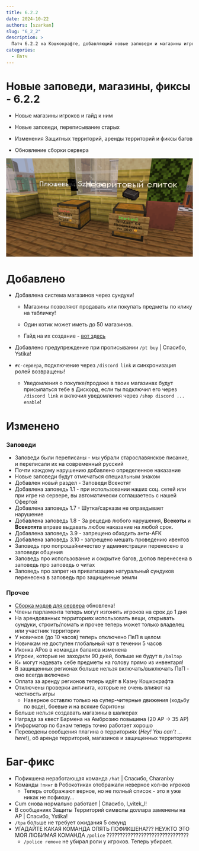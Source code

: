 ```yaml
---
title: 6.2.2
date: 2024-10-22
authors: [szarkan]
slug: "6_2_2"
description: >
  Патч 6.2.2 на Кошкокрафте, добавляющий новые заповеди и магазины игроков
categories:
  - Патч
---
```


# Новые заповеди, магазины, фиксы - 6.2.2

- Новые магазины игроков и гайд к ним

- Новые заповеди, переписывание старых

- Изменения Защитных территорий, аренды территорий и фиксы багов

- Обновление сборки сервера

![Магазины](/assets/updates/6_2_2/preview.png)

<!-- more -->

# Добавлено

- Добавлена система магазинов через сундуки!

    - Магазины позволяют продавать или покупать предметы по клику на табличку!

    - Один котик может иметь до 50 магазинов.

    - Гайд на их создание - [вот здесь](/gameplay/unique/qol/shop.md#создание-магазина)

- Добавлено предупреждение при прописывании `/pt buy` | Спасибо, Ystika!

- `#с-сервера`, подключение через `/discord link` и синхронизация ролей возвращены!
    - Уведомления о покупке/продаже в твоих магазинах будут присылаться тебе в Дискорд, если ты подключил его через `/discord link` и включил уведомления через `/shop discord ... enable`!

# Изменено

### Заповеди

- Заповеди были переписаны - мы убрали старославянское писание, и переписали их на современный русский
- Почти каждому нарушению добавлено определенное наказание
- Новые заповеди будут отмечаться специальным знаком
- Добавлен новый раздел - Заповеди Всекотят
- Добавлена заповедь 1.1 - при использовании наших соц. сетей или при игре на сервере, вы автоматически соглашаетесь с нашей Офертой
- Добавлена заповедь 1.7 - Шутка/сарказм не оправдывает нарушение
- Добавлена заповедь 1.8 - За рецедив любого нарушения, ****Всекоты**** и ****Всекотята**** вправе выдавать любое наказание на любой срок.
- Добавлена заповедь 3.9 - запрещено обходить анти-AFK
- Добавлена заповедь 3.10 - запрещено мешать проведению ивентов
- Заповедь про попрошайничество у администрации перенесено в заповеди общения
- Заповедь про использование и сокрытие багов, дюпов перенесена в заповедь про заповедь о читах
- Заповедь про запрет на приватизацию натуральный сундуков перенесена в заповедь про защищенные земли

### Прочее

- [Сборка модов для сервера](../../info/mods.md#моды-для-сервера) обновлена!
- Члены парламента теперь могут изгонять игроков на срок до 1 дня
- На арендованных территориях использовать вещи, открывать сундуки, строить/ломать и прочее теперь может только владелец или участник территории
- У новичков (до 10 часов) теперь отключено ПвП в целом
- Новичкам не доступен глобальный чат в течении 5 часов 
- Иконка АРов в командах баланса изменена 
- Игроки, которые не заходили 90 дней, больше не будут в `/baltop` 
- К+ могут надевать себе предметы на голову прямо из инвентаря! 
- В защищенных регионах больше нельзя включать/выключать ПвП - оно всегда включено 
- Оплата за аренду регионов теперь идёт в Казну Кошкокрафта 
- Отключены проверки античита, которые не очень влияют на честность игры
    - Наверное оставлю только на супер-читерные движения (ходьбу по воде), боевые и на всякие баритоны
- Больше нельзя создавать магазины в шалкерах
- Награда за квест Бармена на Амброзию повышена (20 АР → 35 АР)
- Информатор по банам теперь точно работает хорошо
- Переведены сообщения плагина о территориях (*Hey! You can’t … here*!), об аренде территорий, магазинов и защищенных территориях

# Баг-фикс

- Пофикшена неработающая команда `/hat` | Спасибо, Charanixy
- Команды `!пинг` в Робокотиках отображали неверное кол-во игроков
    - Теперь отображают верное, но не полный список - это я уже никак не пофикшу…
- Cum снова нормально работает | Спасибо, l_vitek_l!
- В сообщениях Защиты Территорий символы доллара заменены на АР | Спасибо, Ystika!
- `/tpa` больше не требует ожидания 5 секунд
- УГАДАЙТЕ КАКАЯ КОМАНДА ОПЯТЬ ПОФИКШЕНА??? НЕУЖТО ЭТО МОЯ ЛЮБИМАЯ КОМАНДА `/police` ???????????????????????????????
    - `/police remove`  не убирал роли у игроков. Теперь убирает.